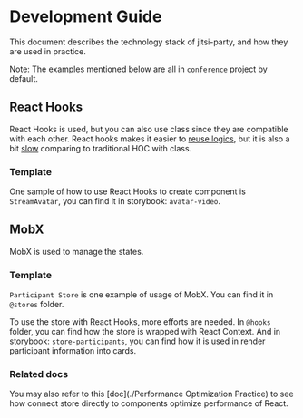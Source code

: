 # Development Guide

This document describes the technology stack of jitsi-party, and how they are used in practice.

Note: The examples mentioned below are all in `conference` project by default.

## React Hooks

React Hooks is used, but you can also use class since they are compatible with each other. React hooks makes it easier to [reuse logics](https://reactjs.org/docs/hooks-intro.html#its-hard-to-reuse-stateful-logic-between-components), but it is also a bit [slow](https://hackernoon.com/react-hooks-slower-than-hoc-ff105586036) comparing to traditional HOC with class.

### Template

One sample of how to use React Hooks to create component is `StreamAvatar`, you can find it in storybook: `avatar-video`.

## MobX

MobX is used to manage the states. 

### Template

`Participant Store` is one example of usage of MobX. You can find it in `@stores` folder.

To use the store with React Hooks, more efforts are needed. In `@hooks` folder, you can find how the store is wrapped with React Context. And in storybook: `store-participants`, you can find how it is used in render participant information into cards.

### Related docs

You may also refer to this [doc](./Performance Optimization Practice) to see how connect store directly to components optimize performance of React.